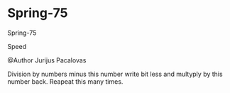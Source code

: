 # Spring-75
Spring-75

Speed 

@Author Jurijus Pacalovas

Division by numbers minus this number write bit less and multyply by this number back. Reapeat this many times.
